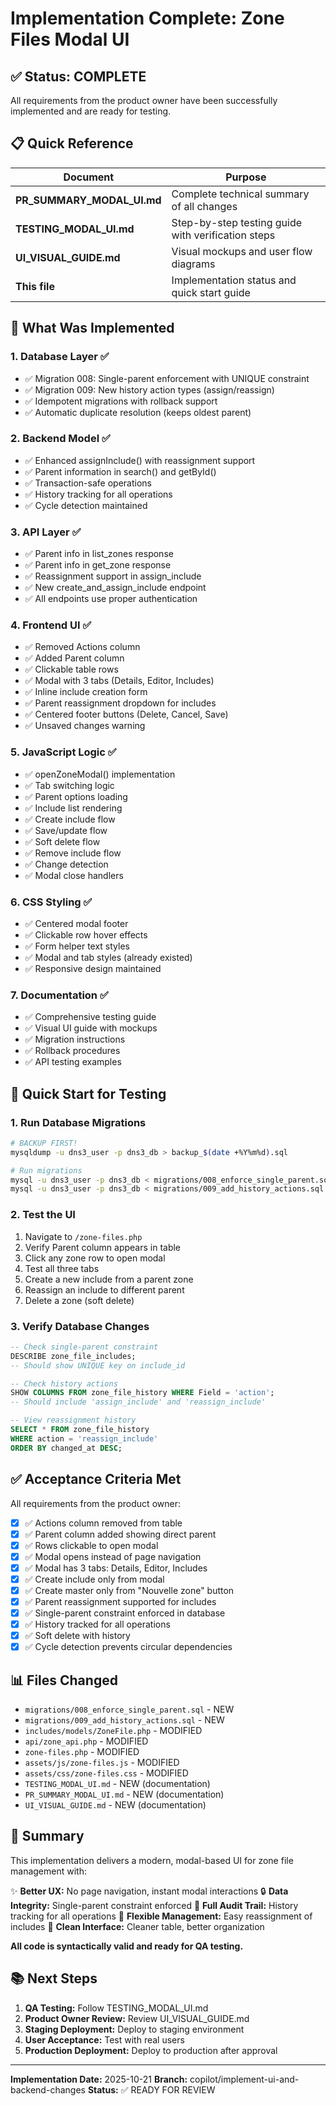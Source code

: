 # Implementation Complete: Zone Files Modal UI

## ✅ Status: COMPLETE

All requirements from the product owner have been successfully implemented and are ready for testing.

## 📋 Quick Reference

| Document | Purpose |
|----------|---------|
| **PR_SUMMARY_MODAL_UI.md** | Complete technical summary of all changes |
| **TESTING_MODAL_UI.md** | Step-by-step testing guide with verification steps |
| **UI_VISUAL_GUIDE.md** | Visual mockups and user flow diagrams |
| **This file** | Implementation status and quick start guide |

## 🎯 What Was Implemented

### 1. Database Layer ✅
- ✅ Migration 008: Single-parent enforcement with UNIQUE constraint
- ✅ Migration 009: New history action types (assign/reassign)
- ✅ Idempotent migrations with rollback support
- ✅ Automatic duplicate resolution (keeps oldest parent)

### 2. Backend Model ✅
- ✅ Enhanced assignInclude() with reassignment support
- ✅ Parent information in search() and getById()
- ✅ Transaction-safe operations
- ✅ History tracking for all operations
- ✅ Cycle detection maintained

### 3. API Layer ✅
- ✅ Parent info in list_zones response
- ✅ Parent info in get_zone response
- ✅ Reassignment support in assign_include
- ✅ New create_and_assign_include endpoint
- ✅ All endpoints use proper authentication

### 4. Frontend UI ✅
- ✅ Removed Actions column
- ✅ Added Parent column
- ✅ Clickable table rows
- ✅ Modal with 3 tabs (Details, Editor, Includes)
- ✅ Inline include creation form
- ✅ Parent reassignment dropdown for includes
- ✅ Centered footer buttons (Delete, Cancel, Save)
- ✅ Unsaved changes warning

### 5. JavaScript Logic ✅
- ✅ openZoneModal() implementation
- ✅ Tab switching logic
- ✅ Parent options loading
- ✅ Include list rendering
- ✅ Create include flow
- ✅ Save/update flow
- ✅ Soft delete flow
- ✅ Remove include flow
- ✅ Change detection
- ✅ Modal close handlers

### 6. CSS Styling ✅
- ✅ Centered modal footer
- ✅ Clickable row hover effects
- ✅ Form helper text styles
- ✅ Modal and tab styles (already existed)
- ✅ Responsive design maintained

### 7. Documentation ✅
- ✅ Comprehensive testing guide
- ✅ Visual UI guide with mockups
- ✅ Migration instructions
- ✅ Rollback procedures
- ✅ API testing examples

## 🚀 Quick Start for Testing

### 1. Run Database Migrations

```bash
# BACKUP FIRST!
mysqldump -u dns3_user -p dns3_db > backup_$(date +%Y%m%d).sql

# Run migrations
mysql -u dns3_user -p dns3_db < migrations/008_enforce_single_parent.sql
mysql -u dns3_user -p dns3_db < migrations/009_add_history_actions.sql
```

### 2. Test the UI

1. Navigate to `/zone-files.php`
2. Verify Parent column appears in table
3. Click any zone row to open modal
4. Test all three tabs
5. Create a new include from a parent zone
6. Reassign an include to different parent
7. Delete a zone (soft delete)

### 3. Verify Database Changes

```sql
-- Check single-parent constraint
DESCRIBE zone_file_includes;
-- Should show UNIQUE key on include_id

-- Check history actions
SHOW COLUMNS FROM zone_file_history WHERE Field = 'action';
-- Should include 'assign_include' and 'reassign_include'

-- View reassignment history
SELECT * FROM zone_file_history 
WHERE action = 'reassign_include' 
ORDER BY changed_at DESC;
```

## ✅ Acceptance Criteria Met

All requirements from the product owner:

- [x] ✅ Actions column removed from table
- [x] ✅ Parent column added showing direct parent
- [x] ✅ Rows clickable to open modal
- [x] ✅ Modal opens instead of page navigation
- [x] ✅ Modal has 3 tabs: Details, Editor, Includes
- [x] ✅ Create include only from modal
- [x] ✅ Create master only from "Nouvelle zone" button
- [x] ✅ Parent reassignment supported for includes
- [x] ✅ Single-parent constraint enforced in database
- [x] ✅ History tracked for all operations
- [x] ✅ Soft delete with history
- [x] ✅ Cycle detection prevents circular dependencies

## 📊 Files Changed

- `migrations/008_enforce_single_parent.sql` - NEW
- `migrations/009_add_history_actions.sql` - NEW
- `includes/models/ZoneFile.php` - MODIFIED
- `api/zone_api.php` - MODIFIED
- `zone-files.php` - MODIFIED
- `assets/js/zone-files.js` - MODIFIED
- `assets/css/zone-files.css` - MODIFIED
- `TESTING_MODAL_UI.md` - NEW (documentation)
- `PR_SUMMARY_MODAL_UI.md` - NEW (documentation)
- `UI_VISUAL_GUIDE.md` - NEW (documentation)

## 🎉 Summary

This implementation delivers a modern, modal-based UI for zone file management with:

✨ **Better UX:** No page navigation, instant modal interactions
🔒 **Data Integrity:** Single-parent constraint enforced
📝 **Full Audit Trail:** History tracking for all operations
🔄 **Flexible Management:** Easy reassignment of includes
🎨 **Clean Interface:** Cleaner table, better organization

**All code is syntactically valid and ready for QA testing.**

## 📚 Next Steps

1. **QA Testing:** Follow TESTING_MODAL_UI.md
2. **Product Owner Review:** Review UI_VISUAL_GUIDE.md
3. **Staging Deployment:** Deploy to staging environment
4. **User Acceptance:** Test with real users
5. **Production Deployment:** Deploy to production after approval

---

**Implementation Date:** 2025-10-21
**Branch:** copilot/implement-ui-and-backend-changes
**Status:** ✅ READY FOR REVIEW
